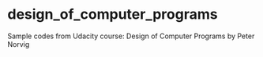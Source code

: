 design_of_computer_programs
===========================

Sample codes from Udacity course: Design of Computer Programs by Peter Norvig